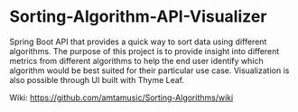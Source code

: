 # Sorting-Algorithm-API-Visualizer
Spring Boot API that provides a quick way to sort data using different algorithms. The purpose of this project is to provide insight into different metrics from different algorithms to help the end user identify which algorithm would be best suited for their particular use case. Visualization is also possible through UI built with Thyme Leaf.

Wiki: https://github.com/amtamusic/Sorting-Algorithms/wiki
